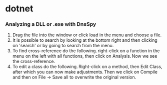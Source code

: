 # dotnet


### Analyzing a DLL or .exe with DnsSpy

1. Drag the file into the window or click load in the menu and choose a file. 
2. It is possible to search by looking at the bottom right and then clicking on 'search' or by going to search from the menu. 
3. To find cross-reference do the following. right-click on a function in the menu on the left with all functions, then click on Analysis. Now we see the cross-reference. 
4. To edit a class do the following. Right-click on a method, then Edit Class, after which you can now make adjustments. Then we click on Compile and then on File -> Save all to overwrite the original version. 
